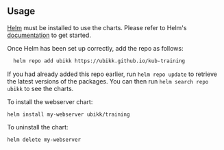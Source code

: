 ## Usage

[Helm](https://helm.sh) must be installed to use the charts.  Please refer to
Helm's [documentation](https://helm.sh/docs) to get started.

Once Helm has been set up correctly, add the repo as follows:
```sh
  helm repo add ubikk https://ubikk.github.io/kub-training
```

If you had already added this repo earlier, run `helm repo update` to retrieve
the latest versions of the packages.  You can then run `helm search repo
ubikk` to see the charts.

To install the webserver chart:

    helm install my-webserver ubikk/training

To uninstall the chart:

    helm delete my-webserver